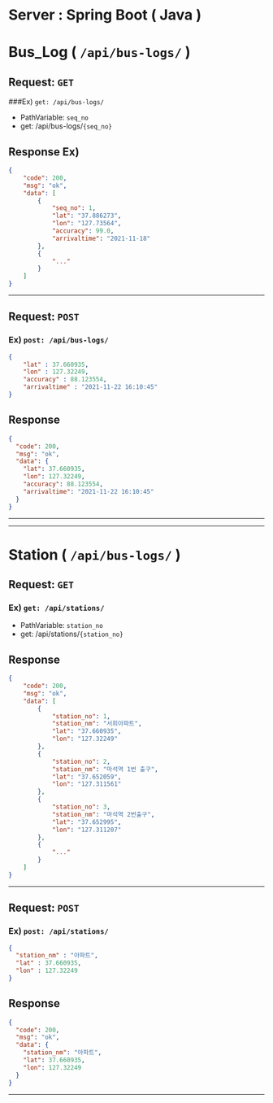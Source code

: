 # Server : Spring Boot ( Java )
# Bus_Log ( `/api/bus-logs/` )
## Request: `GET` 
###Ex) `get: /api/bus-logs/`  
 - PathVariable: `seq_no`
 - get: /api/bus-logs/`{seq_no}`
## Response Ex)  
```json
{
    "code": 200,
    "msg": "ok",
    "data": [
        {
            "seq_no": 1,
            "lat": "37.886273",
            "lon": "127.73564",
            "accuracy": 99.0,
            "arrivaltime": "2021-11-18"
        },
        {
            "..."
        }
    ]
}
```
---
## Request: `POST` 
### Ex) `post: /api/bus-logs/`  
```json
{
    "lat" : 37.660935,
    "lon" : 127.32249,
    "accuracy" : 88.123554,
    "arrivaltime" : "2021-11-22 16:10:45"
}
``` 
## Response
```json
{
  "code": 200,
  "msg": "ok",
  "data": {
    "lat": 37.660935,
    "lon": 127.32249,
    "accuracy": 88.123554,
    "arrivaltime": "2021-11-22 16:10:45"
  }
}
```

---
---
# Station ( `/api/bus-logs/` )
## Request: `GET`
### Ex) `get: /api/stations/`  
- PathVariable: `station_no`  
- get: /api/stations/`{station_no}`
## Response
```json
{
    "code": 200,
    "msg": "ok",
    "data": [
        {
            "station_no": 1,
            "station_nm": "서희아파트",
            "lat": "37.660935",
            "lon": "127.32249"
        },
        {
            "station_no": 2,
            "station_nm": "마석역 1번 출구",
            "lat": "37.652059",
            "lon": "127.311561"
        },
        {
            "station_no": 3,
            "station_nm": "마석역 2번출구",
            "lat": "37.652995",
            "lon": "127.311207"
        },
        {
            "..."
        }
    ]
}
```

---
## Request: `POST`
### Ex) `post: /api/stations/`
```json
{
  "station_nm" : "아파트",
  "lat" : 37.660935,
  "lon" : 127.32249
}
``` 
## Response
```json
{
  "code": 200,
  "msg": "ok",
  "data": {
    "station_nm": "아파트",
    "lat": 37.660935,
    "lon": 127.32249
  }
}
```
---
